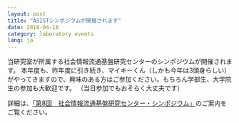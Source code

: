 ```yaml
---
layout: post
title: "ASISTシンポジウムが開催されます"
date: 2018-04-18
category: laboratory events
lang: ja
---
```


当研究室が所属する社会情報流通基盤研究センターのシンポジウムが開催されます。
本年度も、昨年度に引き続き、マイキーくん（しかも今年は3頭身らしい）がやってきますので、興味のある方はご参加ください。もちろん学部生、大学院生の参加も大歓迎です。
（当日参加でもおそらく大丈夫です）

詳細は、<a href="http://asist.ssr.titech.ac.jp/?p=1815">「第8回　社会情報流通基盤研究センター・シンポジウム」</a>のご案内をご覧ください。